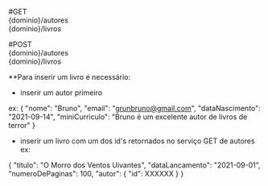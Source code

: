 #GET  
{dominio}/autores  
{dominio}/livros

#POST  
{dominio}/autores  
{dominio}/livros

**Para inserir um livro é necessário:  
- inserir um autor primeiro    

ex: {
    "nome": "Bruno",
    "email": "grunbruno@gmail.com",
    "dataNascimento": "2021-09-14",
    "miniCurriculo": "Bruno é um excelente autor de livros de terror"
}

- inserir um livro com um dos id's retornados no serviço GET de autores  
ex:

{
    "titulo": "O Morro dos Ventos Uivantes",
    "dataLancamento": "2021-09-01",
    "numeroDePaginas": 100,
    "autor": {
        "id": XXXXXX
    }
}
